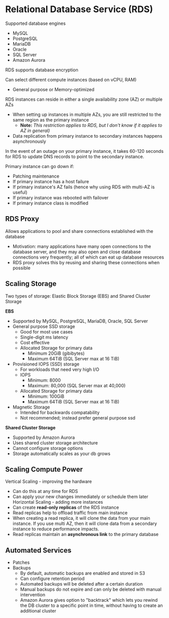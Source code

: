 # Relational Database Service (RDS)

Supported database engines
- MySQL
- PostgreSQL
- MariaDB
- Oracle
- SQL Server
- Amazon Aurora

RDS supports database encryption

Can select different compute instances (based on vCPU, RAM)
- General purpose or Memory-optimized

RDS instances can reside in either a single availability zone (AZ) or multiple AZs
- When setting up instances in multiple AZs, you are still restricted to the same region as the primary instance
	- **Note:** _This restriction applies to RDS, but I don't know if it applies to AZ in general)_
- Data replication from primary instance to secondary instances happens asynchronously

In the event of an outage on your primary instance, it takes 60-120 seconds for RDS to update DNS records to point to the secondary instance.

Primary instance can go down if:
- Patching maintenance
- If primary instance has a host failure
- If primary instance's AZ fails (hence why using RDS with multi-AZ is useful)
- If primary instance was rebooted with failover
- If primary instance class is modified

## RDS Proxy
Allows applications to pool and share connections established with the database
- Motivation: many applications have many open connections to the database server, and they may also open and close database connections very frequently; all of which can eat up database resources
- RDS proxy solves this by reusing and sharing these connections when possible

## Scaling Storage
Two types of storage: Elastic Block Storage (EBS) and Shared Cluster Storage

**EBS**
- Supported by MySQL, PostgreSQL, MariaDB, Oracle, SQL Server
- General purpose SSD storage
	- Good for most use cases
	- Single-digit ms latency
	- Cost effective
	- Allocated Storage for primary data
		- Minimum 20GiB (gibibytes)
		- Maximum 64TiB (SQL Server max at 16 TiB)
- Provisioned IOPS (SSD) storage
	- For workloads that need very high I/O
	- IOPS
		- Minimum: 8000
		- Maximum: 80,000 (SQL Server max at 40,000)
	- Allocated Storage for primary data
		- Minimum: 100GiB
		- Maximum 64TiB (SQL Server max at 16 TiB)
- Magnetic Storage
	- Intended for backwards compatability
	- Not recommended; instead prefer general purpose ssd

**Shared Cluster Storage**
- Supported by Amazon Aurora
- Uses shared cluster storage architecture
- Cannot configure storage options
- Storage automatically scales as your db grows

## Scaling Compute Power

Vertical Scaling - improving the hardware
- Can do this at any time for RDS
- Can apply your new changes immediately or schedule them later
Horizontal Scaling - adding more instances
- Can create **read-only replicas** of the RDS instance
- Read replicas help to offload traffic from main instance
- When creating a read replica, it will clone the data from your main instance. If you use multi AZ, then it will clone data from a secondary instance to reduce performance impacts.
- Read replicas maintain an **asynchronous link** to the primary database

## Automated Services
- Patches
- Backups
	- By default, automatic backups are enabled and stored in S3
	- Can configure retention period
	- Automated backups will be deleted after a certain duration
	- Manual backups do not expire and can only be deleted with manual intervention
	- Amazon Aurora gives option to "backtrack" which lets you rewind the DB cluster to a specific point in time, without having to create an additional cluster
